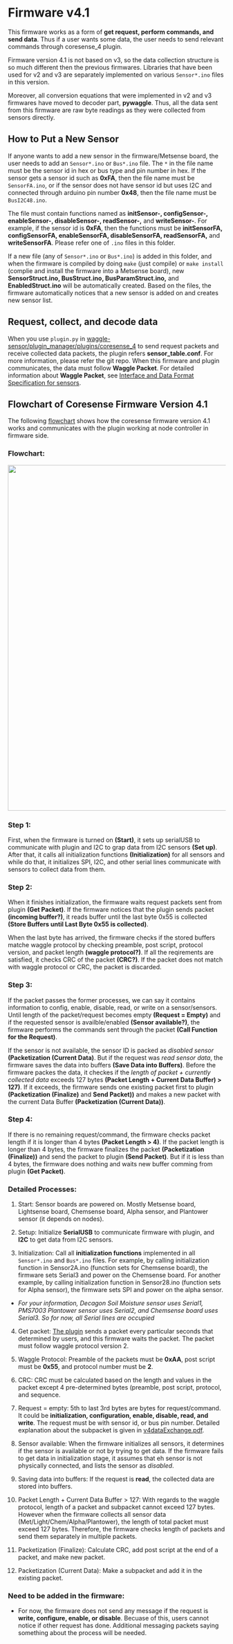 <!--
waggle_topic=Waggle/Sensors/V4,Firmware
-->


# Firmware v4.1
This firmware works as a form of **get request, perform commands, and send data**. Thus if a user wants some data, the user needs to send relevant commands through coresense_4 plugin. 

Firmware version 4.1 is not based on v3, so the data collection structure is so much different then the previous firmwares. Libraries that have been used for v2 and v3 are separately implemented on various ```Sensor*.ino``` files in this version.

Moreover, all conversion equations that were implemented in v2 and v3 firmwares have moved to decoder part, **pywaggle**. Thus, all the data sent from this firmware are raw byte readings as they were collected from sensors directly.


## How to Put a New Sensor
If anyone wants to add a new sensor in the firmware/Metsense board, the user needs to add an ```Sensor*.ino``` or ```Bus*.ino``` file. The ```*``` in the file name must be the sensor id in hex or bus type and pin number in hex. If the sensor gets a sensor id such as **0xFA**, then the file name must be ```SensorFA.ino```, or if the sensor does not have sensor id but uses I2C and connected through arduino pin number **0x48**, then the file name must be ```BusI2C48.ino```.

The file must contain functions named as **initSensor-, configSensor-, enableSensor-, disableSensor-, readSensor-,** and **writeSensor-**. For example, if the sensor id is **0xFA**, then the functions must be **initSensorFA, configSensorFA, enableSensorFA, disableSensorFA, readSensorFA,** and **writeSensorFA**. Please refer one of ```.ino``` files in this folder.

If a new file (any of ```Sensor*.ino``` or ```Bus*.ino```) is added in this folder, and when the firmware is compiled by doing ```make``` (just compile) or ```make install``` (complie and install the firmware into a Metsense board), new **SensorStruct.ino, BusStruct.ino, BusParamStruct.ino,** and **EnabledStruct.ino** will be automatically created. Based on the files, the firmware automatically notices that a new sensor is added on and creates new sensor list.


## Request, collect, and decode data
When you use ```plugin.py``` in [waggle-sensor/plugin_manager/plugins/coresense_4](https://github.com/waggle-sensor/plugin_manager/tree/master/plugins/coresense_4) to send request packets and receive collected data packets, the plugin refers **sensor_table.conf**. For more information, please refer the git repo. When this firmware and plugin communicates, the data must follow **Waggle Packet**. For detailed information about **Waggle Packet**, see [Interface and Data Format Specification for sensors](https://github.com/waggle-sensor/sensors/blob/develop/v4.1/documentation/v4dataExchange.pdf).


## Flowchart of Coresense Firmware Version 4.1

The following [flowchart](https://github.com/waggle-sensor/sensors/blob/develop/v4.1/Firmware_flow.md#flowchart) shows how the coresense firmware version 4.1 works and communicates with the plugin working at node controller in firmware side.

### Flowchart:
<img src="./Firmware_flow.png" width=800 />

### Step 1:
First, when the firmware is turned on **(Start)**, it sets up serialUSB to communicate with plugin and I2C to grap data from I2C sensors **(Set up)**. After that, it calls all initialization functions **(Initialization)** for all sensors and while do that, it initializes SPI, I2C, and other serial lines communicate with sensors to collect data from them. 

### Step 2:
When it finishes initialization, the firmware waits request packets sent from plugin **(Get Packet)**. If the firmware notices that the plugin sends packet **(incoming buffer?)**, it reads buffer until the last byte 0x55 is collected **(Store Buffers until Last Byte 0x55 is collected)**. 

When the last byte has arrived, the firmware checks if the stored buffers matche waggle protocol by checking preamble, post script, protocol version, and packet length **(waggle protocol?)**. If all the reqirements are satisfied, it checks CRC of the packet **(CRC?)**. If the packet does not match with waggle protocol or CRC, the packet is discarded.

### Step 3:
If the packet passes the former processes, we can say it contains information to config, enable, disable, read, or write on a sensor/sensors. Until length of the packet/request becomes empty **(Request = Empty)** and if the requested sensor is availble/enabled **(Sensor available?)**, the firmware performs the commands sent through the packet **(Call Function for the Request)**. 

If the sensor is not available, the sensor ID is packed as *disabled sensor* **(Packetization (Current Data)**. But if the request was *read sensor data*, the firmware saves the data into buffers **(Save Data into Buffers)**. Before the firmware packes the data, it checkes if the *length of packet + currently collected data* exceeds 127 bytes **(Packet Length + Current Data Buffer) > 127)**. If it exceeds, the firmware sends one existing packet first to plugin **(Packetization (Finalize)** and **Send Packet))** and makes a new packet with the current Data Buffer **(Packetization (Current Data))**.

### Step 4:
If there is no remaining request/command, the firmware checks packet length if it is longer than 4 bytes **(Packet Length > 4)**. If the packet length is longer than 4 bytes, the firmware finalizes the packet **(Packetization (Finalize))** and send the packet to plugin **(Send Packet)**. But if it is less than 4 bytes, the firmware does nothing and waits new buffer comming from plugin **(Get Packet)**.

### Detailed Processes:

1. Start: Sensor boards are powered on. Mostly Metsense board, Lightsense board, Chemsense board, Alpha sensor, and Plantower sensor (it depends on nodes).

2. Setup: Initialize **SerialUSB** to communicate firmware with plugin, and **I2C** to get data from I2C sensors.

3. Initialization: Call all **initialization functions** implemented in all ```Sensor*.ino``` and ```Bus*.ino``` files. For example, by calling initialization function in Sensor2A.ino (function sets for Chemsense board), the firmware sets Serial3 and power on the Chemsense board. For another example, by calling initialization function in Sensor28.ino (function sets for Alpha sensor), the firmware sets SPI and power on the alpha sensor.

* *For your information, Decagon Soil Moisture sensor uses Serial1, PMS7003 Plantower sensor uses Serial2, and Chemsense board uses Serial3. So for now, all Serial lines are occupied*

4. Get packet: [The plugin](https://github.com/waggle-sensor/plugin_manager/tree/master/plugins/coresense_4) sends a packet every particular seconds that determined by users, and this firmware waits the packet. The packet must follow waggle protocol version 2.

5. Waggle Protocol: Preamble of the packets must be **0xAA**, post script must be **0x55**, and protocol number must be **2**. 

6. CRC: CRC must be calculated based on the length and values in the packet except 4 pre-determined bytes (preamble, post script, protocol, and sequence.

7. Request = empty: 5th to last 3rd bytes are bytes for request/command. It could be **initialization, configuration, enable, disable, read, and write**. The request must be with sensor id, or bus pin number. Detailed explanation about the subpacket is given in [v4dataExchange.pdf](https://github.com/waggle-sensor/sensors/blob/develop/v4.1/documentation/v4dataExchange.pdf).

8. Sensor available: When the firmware initializes all sensors, it determines if the sensor is available or not by trying to get data. If the firmware fails to get data in initialization stage, it assumes that eh sensor is not physically connected, and lists the sensor as *disabled*.

9. Saving data into buffers: If the request is **read**, the collected data are stored into buffers.

10. Packet Length + Current Data Buffer > 127: With regards to the waggle protocol, length of a packet and subpacket cannot exceed 127 bytes. However when the firmware collects all sensor data (Met/Light/Chem/Alpha/Plantower), the length of total packet must exceed 127 bytes. Therefore, the firmware checks length of packets and send them separately in multiple packets.

11. Packetization (Finalize): Calculate CRC, add post script at the end of a packet, and make new packet.

12. Packetization (Current Data): Make a subpacket and add it in the existing packet.

### Need to be added in the firmware:
- For now, the firmware does not send any message if the request is **write, configure, enable, or disable**. Becuase of this, users cannot notice if other request has done. Additional messaging packets saying something about the process will be needed.

